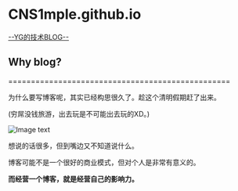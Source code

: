 # CNS1mple.github.io
[--YG的技术BLOG--](https://cns1mple.github.io/)


## Why blog?

=================================================  

   为什么要写博客呢，其实已经构思很久了。趁这个清明假期赶了出来。  

 (穷屌没钱旅游，出去玩是不可能出去玩的XD。)    
 
![Image text](https://yangsblog.oss-cn-beijing.aliyuncs.com/IMG_7027.JPG)  
  

 想说的话很多，但到嘴边又不知道说什么。

 博客可能不是一个很好的商业模式，但对个人是非常有意义的。  

 **而经营一个博客，就是经营自己的影响力。**
